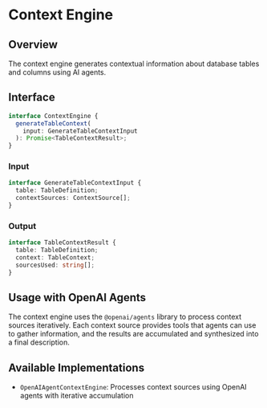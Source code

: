 # Context Engine

## Overview

The context engine generates contextual information about database tables and columns using AI agents.

## Interface

```typescript
interface ContextEngine {
  generateTableContext(
    input: GenerateTableContextInput
  ): Promise<TableContextResult>;
}
```

### Input

```typescript
interface GenerateTableContextInput {
  table: TableDefinition;
  contextSources: ContextSource[];
}
```

### Output

```typescript
interface TableContextResult {
  table: TableDefinition;
  context: TableContext;
  sourcesUsed: string[];
}
```

## Usage with OpenAI Agents

The context engine uses the `@openai/agents` library to process context sources iteratively. Each context source provides tools that agents can use to gather information, and the results are accumulated and synthesized into a final description.

## Available Implementations

- `OpenAIAgentContextEngine`: Processes context sources using OpenAI agents with iterative accumulation

